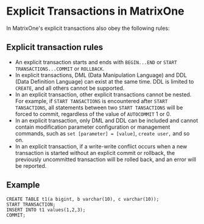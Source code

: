 # Explicit Transactions in MatrixOne

In MatrixOne's explicit transactions also obey the following rules:

## Explicit transaction rules

- An explicit transaction starts and ends with `BEGIN...END` or `START TRANSACTIONS...COMMIT` or `ROLLBACK`.
- In explicit transactions, DML (Data Manipulation Language) and DDL (Data Definition Language) can exist at the same time. DDL is limited to `CREATE`, and all others cannot be supported.
- In an explicit transaction, other explicit transactions cannot be nested. For example, if `START TANSACTIONS` is encountered after `START TANSACTIONS`, all statements between two `START TANSACTIONS` will be forced to commit, regardless of the value of `AUTOCOMMIT` 1 or 0.
- In an explicit transaction, only DML and DDL can be included and cannot contain modification parameter configuration or management commands, such as `set [parameter] = [value]`, `create user,` and so on.
- In an explicit transaction, if a write-write conflict occurs when a new transaction is started without an explicit commit or rollback, the previously uncommitted transaction will be rolled back, and an error will be reported.

## Example

```
CREATE TABLE t1(a bigint, b varchar(10), c varchar(10));
START TRANSACTION;
INSERT INTO t1 values(1,2,3);
COMMIT;
```
